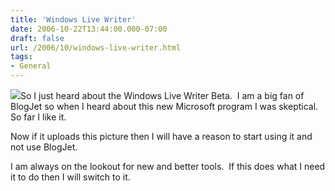 ```yaml
---
title: 'Windows Live Writer'
date: 2006-10-22T13:44:00.000-07:00
draft: false
url: /2006/10/windows-live-writer.html
tags: 
- General
---
```


[![](http://blog.ddpruitt.net/wp-content/uploads/2006/10/WindowsLiveWriter/WindowsLiveWriter_13254/DSC02891_thumb%5B12%5D.jpg)](http://blog.ddpruitt.net/wp-content/uploads/2006/10/WindowsLiveWriter/WindowsLiveWriter_13254/DSC02891%5B14%5D.jpg)So I just heard about the Windows Live Writer Beta.  I am a big fan of BlogJet so when I heard about this new Microsoft program I was skeptical.  So far I like it.

Now if it uploads this picture then I will have a reason to start using it and not use BlogJet.

I am always on the lookout for new and better tools.  If this does what I need it to do then I will switch to it.